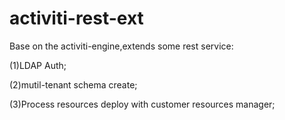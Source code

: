 # activiti-rest-ext
Base on the activiti-engine,extends some rest service:

(1)LDAP Auth;

(2)mutil-tenant schema create;

(3)Process resources deploy with customer resources manager;
